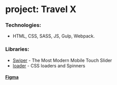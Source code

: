 # project: Travel X

### Technologies:
* HTML, CSS, SASS, JS, Gulp, Webpack.

### Libraries:
* [Swiper](https://swiperjs.com/) - The Most Modern Mobile Touch Slider
* [loader](https://cssloaders.github.io/) - CSS loaders and Spinners

#### [Figma](https://www.figma.com/file/UGdAwaUX8HcvWV2hnkD1Lq/Travel-X---Swiper-Header-(Copy)?type=design&node-id=0-1&mode=design&t=sFoV4yR907Qa89PS-0)